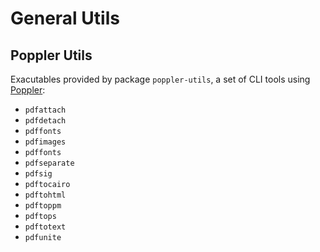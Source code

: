 # General Utils

## Poppler Utils

Exacutables provided by package `poppler-utils`, a set of CLI tools using
[Poppler](https://poppler.freedesktop.org/):

- `pdfattach`
- `pdfdetach`
- `pdffonts`
- `pdfimages`
- `pdffonts`
- `pdfseparate`
- `pdfsig`
- `pdftocairo`
- `pdftohtml`
- `pdftoppm`
- `pdftops`
- `pdftotext`
- `pdfunite`
